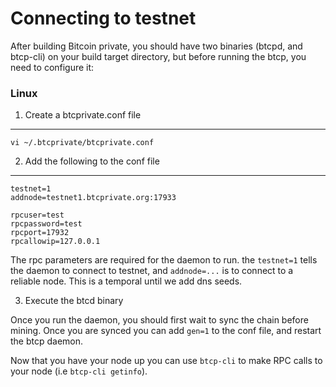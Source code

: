 
Connecting to testnet
==========================================================

After building Bitcoin private, you should have two binaries (btcpd, and btcp-cli) on your build target directory, but before running the btcp, you need to configure it:

### Linux 

1. Create a btcprivate.conf file
---------------------------------

```
vi ~/.btcprivate/btcprivate.conf
```

2. Add the following to the conf file
---------------------------------

```
testnet=1
addnode=testnet1.btcprivate.org:17933

rpcuser=test
rpcpassword=test
rpcport=17932
rpcallowip=127.0.0.1

```

The rpc parameters are required for the daemon to run. the `testnet=1` tells the daemon to connect to testnet, and `addnode=...` is to connect to a reliable node. This is a temporal until we add dns seeds.

3. Execute the btcd binary

Once you run the daemon, you should first wait to sync the chain before mining. Once you are synced you can add `gen=1` to the conf file, and restart the btcp daemon.

Now that you have your node up you can use `btcp-cli` to make RPC calls to your node (i.e `btcp-cli getinfo`).